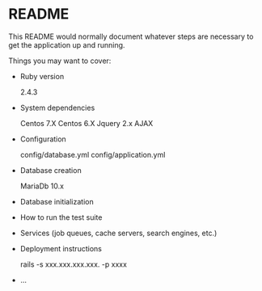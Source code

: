# README

This README would normally document whatever steps are necessary to get the
application up and running.

Things you may want to cover:

* Ruby version
 
  2.4.3
  

* System dependencies
  
  
  Centos 7.X
  Centos 6.X
  Jquery 2.x
  AJAX
  

* Configuration
  
  
  config/database.yml
  config/application.yml

* Database creation
  
  
  MariaDb 10.x
  

* Database initialization


* How to run the test suite

* Services (job queues, cache servers, search engines, etc.)

* Deployment instructions
  
  
  rails -s xxx.xxx.xxx.xxx. -p xxxx

* ...

